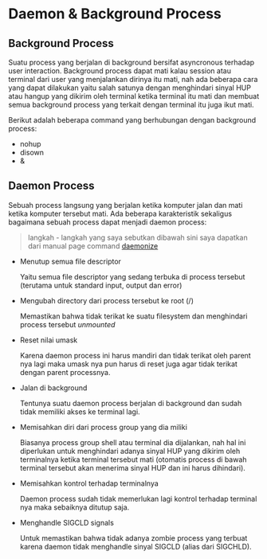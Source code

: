 # Daemon & Background Process
## Background Process
Suatu process yang berjalan di background bersifat asyncronous terhadap user
interaction. Background process dapat mati kalau session atau terminal dari user
yang menjalankan dirinya itu mati, nah ada beberapa cara yang dapat dilakukan
yaitu salah satunya dengan menghindari sinyal HUP atau hangup yang dikirim oleh
terminal ketika terminal itu mati dan membuat semua background process yang
terkait dengan terminal itu juga ikut mati.

Berikut adalah beberapa command yang berhubungan dengan background process:
- nohup
- disown
- &

## Daemon Process
Sebuah process langsung yang berjalan ketika komputer jalan dan mati ketika
komputer tersebut mati. Ada beberapa karakteristik sekaligus bagaimana sebuah
process dapat menjadi daemon process:
> langkah - langkah yang saya sebutkan dibawah sini saya dapatkan dari manual
page command [daemonize](https://linux.die.net/man/1/daemonize)

- Menutup semua file descriptor

    Yaitu semua file descriptor yang sedang terbuka di process tersebut
    (terutama untuk standard input, output dan error)

- Mengubah directory dari process tersebut ke root (/)
    
    Memastikan bahwa tidak terikat ke suatu filesystem dan menghindari process
    tersebut *unmounted*

- Reset nilai umask

    Karena daemon process ini harus mandiri dan tidak terikat oleh parent nya
    lagi maka umask nya pun harus di reset juga agar tidak terikat dengan parent
    processnya.

- Jalan di background

    Tentunya suatu daemon process berjalan di background dan sudah tidak
    memiliki akses ke terminal lagi.

- Memisahkan diri dari process group yang dia miliki

    Biasanya process group shell atau terminal dia dijalankan, nah hal ini
    diperlukan untuk menghindari adanya sinyal HUP yang dikirim oleh terminalnya
    ketika terminal tersebut mati (otomatis process di bawah terminal tersebut
    akan menerima sinyal HUP dan ini harus dihindari).

- Memisahkan kontrol terhadap terminalnya

    Daemon process sudah tidak memerlukan lagi kontrol terhadap terminal nya
    maka sebaiknya ditutup saja.

- Menghandle SIGCLD signals

    Untuk memastikan bahwa tidak adanya zombie process yang terbuat karena
    daemon tidak menghandle sinyal SIGCLD (alias dari SIGCHLD).

